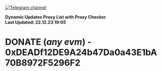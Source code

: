 [![Telegram channel](https://img.shields.io/endpoint?url=https://runkit.io/damiankrawczyk/telegram-badge/branches/master?url=https://t.me/n4z4v0d)](https://t.me/n4z4v0d) 

**Dynamic Updates Proxy List with Proxy Checker**  
**Last Updated: 22.12.23 19:05**

# DONATE (_any evm_) - 0xDEADf12DE9A24b47Da0a43E1bA70B8972F5296F2
